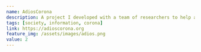 ```yaml
---
name: AdiosCorona
description: A project I developed with a team of researchers to help advise citizens on how to limit the spread of the pandemic and their exposure to the virus.
tags: [society, information, corona]
link: https://adioscorona.org
feature_img: /assets/images/adios.png
value: 2
---
```


